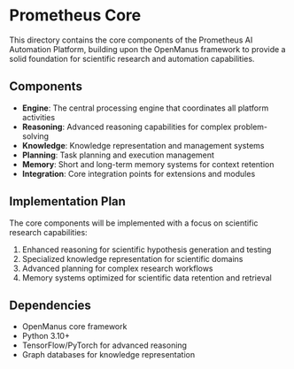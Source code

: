 # Prometheus Core

This directory contains the core components of the Prometheus AI Automation Platform, building upon the OpenManus framework to provide a solid foundation for scientific research and automation capabilities.

## Components

- **Engine**: The central processing engine that coordinates all platform activities
- **Reasoning**: Advanced reasoning capabilities for complex problem-solving
- **Knowledge**: Knowledge representation and management systems
- **Planning**: Task planning and execution management
- **Memory**: Short and long-term memory systems for context retention
- **Integration**: Core integration points for extensions and modules

## Implementation Plan

The core components will be implemented with a focus on scientific research capabilities:
1. Enhanced reasoning for scientific hypothesis generation and testing
2. Specialized knowledge representation for scientific domains
3. Advanced planning for complex research workflows
4. Memory systems optimized for scientific data retention and retrieval

## Dependencies

- OpenManus core framework
- Python 3.10+
- TensorFlow/PyTorch for advanced reasoning
- Graph databases for knowledge representation
